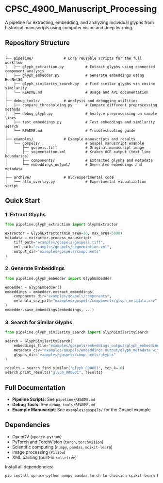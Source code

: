# CPSC_4900_Manuscript_Processing

A pipeline for extracting, embedding, and analyzing individual glyphs from historical manuscripts using computer vision and deep learning.

## Repository Structure

```
.
├── pipeline/              # Core reusable scripts for the full workflow
│   ├── glyph_extraction.py          # Extract glyphs using connected component analysis
│   ├── glyph_embedder.py            # Generate embeddings using ResNet50
│   ├── glyph_similarity_search.py   # Find similar glyphs via cosine similarity
│   └── README.md                    # Usage and API documentation
│
├── debug_tools/           # Analysis and debugging utilities
│   ├── compare_thresholding.py      # Compare different preprocessing methods
│   ├── debug_glyph.py               # Analyze preprocessing on sample lines
│   ├── test_embeddings.py           # Test embeddings and similarity search
│   └── README.md                    # Troubleshooting guide
│
├── examples/              # Example manuscripts and results
│   └── gospels/                     # Gospel manuscript example
│       ├── gospels.tiff             # Original manuscript image
│       ├── segmentation.xml         # Kraken OCR output (text line boundaries)
│       ├── components/              # Extracted glyphs and metadata
│       └── embeddings_output/       # Generated embeddings and metadata
│
├── archive/               # Old/experimental code
│   └── alto_overlay.py              # Experimental visualization script
```

## Quick Start

### 1. Extract Glyphs
```python
from pipeline.glyph_extraction import GlyphExtractor

extractor = GlyphExtractor(min_area=20, max_area=5000)
metadata = extractor.process_manuscript(
    tiff_path="examples/gospels/gospels.tiff",
    xml_path="examples/gospels/segmentation.xml",
    output_dir="examples/gospels/components"
)
```

### 2. Generate Embeddings
```python
from pipeline.glyph_embedder import GlyphEmbedder

embedder = GlyphEmbedder()
embeddings = embedder.extract_embeddings(
    components_dir="examples/gospels/components",
    metadata_csv_path="examples/gospels/components/glyph_metadata.csv"
)
embedder.save_embeddings(embeddings, ...)
```

### 3. Search for Similar Glyphs
```python
from pipeline.glyph_similarity_search import GlyphSimilaritySearch

search = GlyphSimilaritySearch(
    embeddings_file="examples/gospels/embeddings_output/glyph_embeddings.npz",
    metadata_csv="examples/gospels/embeddings_output/glyph_metadata_with_embeddings.csv",
    glyphs_dir="examples/gospels/components/glyphs"
)

results = search.find_similar("glyph_000001", top_k=10)
search.print_results("glyph_000001", results)
```

## Full Documentation

- **Pipeline Scripts**: See `pipeline/README.md`
- **Debug Tools**: See `debug_tools/README.md`
- **Example Manuscript**: See `examples/gospels/` for the Gospel example

## Dependencies

- OpenCV (`opencv-python`)
- PyTorch and TorchVision (`torch`, `torchvision`)
- Scientific computing (`numpy`, `pandas`, `scikit-learn`)
- Image processing (`Pillow`)
- XML parsing (built-in `xml.etree`)

Install all dependencies:
```bash
pip install opencv-python numpy pandas torch torchvision scikit-learn Pillow
```
